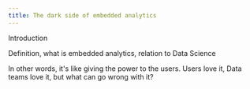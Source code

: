 ```yaml
---
title: The dark side of embedded analytics
---
```


Introduction

Definition, what is embedded analytics, relation to Data Science

In other words, it's like giving the power to the users. Users love it, Data teams love it, but what can go wrong with it?


